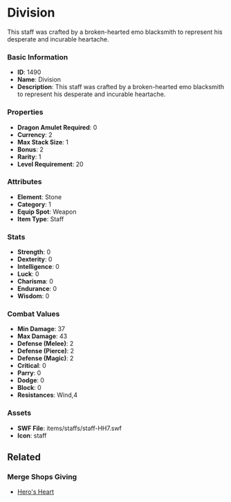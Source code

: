 # Division

This staff was crafted by a broken-hearted emo blacksmith to represent his desperate and incurable heartache. 

### Basic Information

- **ID**: 1490
- **Name**: Division
- **Description**: This staff was crafted by a broken-hearted emo blacksmith to represent his desperate and incurable heartache. 

### Properties

- **Dragon Amulet Required**: 0
- **Currency**: 2
- **Max Stack Size**: 1
- **Bonus**: 2
- **Rarity**: 1
- **Level Requirement**: 20

### Attributes

- **Element**: Stone
- **Category**: 1
- **Equip Spot**: Weapon
- **Item Type**: Staff

### Stats

- **Strength**: 0
- **Dexterity**: 0
- **Intelligence**: 0
- **Luck**: 0
- **Charisma**: 0
- **Endurance**: 0
- **Wisdom**: 0

### Combat Values

- **Min Damage**: 37
- **Max Damage**: 43
- **Defense (Melee)**: 2
- **Defense (Pierce)**: 2
- **Defense (Magic)**: 2
- **Critical**: 0
- **Parry**: 0
- **Dodge**: 0
- **Block**: 0
- **Resistances**: Wind,4

### Assets

- **SWF File**: items/staffs/staff-HH7.swf
- **Icon**: staff

## Related

### Merge Shops Giving

- [Hero's Heart](../merge-shops/19-hero-s-heart.md)

